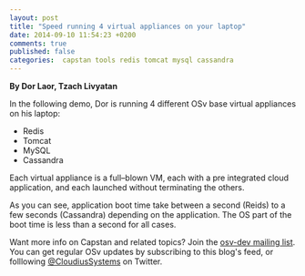 ```yaml
---
layout: post
title: "Speed running 4 virtual appliances on your laptop"
date: 2014-09-10 11:54:23 +0200
comments: true
published: false
categories:  capstan tools redis tomcat mysql cassandra
---
```


**By Dor Laor, Tzach Livyatan**

In the following demo, Dor is running 4 different OSv base virtual appliances
on his laptop:

* Redis
* Tomcat
* MySQL
* Cassandra

Each virtual appliance is a full–blown VM, each with a pre integrated
cloud application, and each launched without terminating the others.

<!-- more -->

<script type="text/javascript" src="https://asciinema.org/a/11914.js" id="asciicast-11914" async></script>

As you can see, application boot time take between a second
(Reids) to a few seconds (Cassandra) depending on the application.
The OS part of the boot time is less than a second for all cases.

Want more info on Capstan and related topics?  Join the [osv-dev mailing list](https://groups.google.com/forum/#!forum/osv-dev).  You can get regular OSv updates by subscribing to this blog's feed, or folllowing [@CloudiusSystems](https://twitter.com/CloudiusSystems) on Twitter.  
